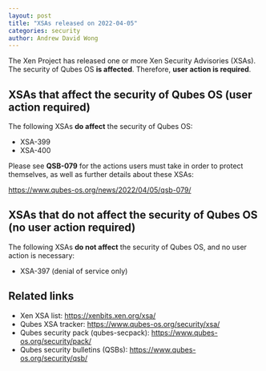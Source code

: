 ```yaml
---
layout: post
title: "XSAs released on 2022-04-05"
categories: security
author: Andrew David Wong
---
```


The Xen Project has released one or more Xen Security Advisories (XSAs).
The security of Qubes OS **is affected**.
Therefore, **user action is required**.


XSAs that affect the security of Qubes OS (user action required)
----------------------------------------------------------------

The following XSAs **do affect** the security of Qubes OS:

- XSA-399
- XSA-400

Please see **QSB-079** for the actions users must take in order to
protect themselves, as well as further details about these XSAs:

<https://www.qubes-os.org/news/2022/04/05/qsb-079/>


XSAs that do not affect the security of Qubes OS (no user action required)
--------------------------------------------------------------------------

The following XSAs **do not affect** the security of Qubes OS, and no user action is necessary:

- XSA-397 (denial of service only)


Related links
-------------

- Xen XSA list: <https://xenbits.xen.org/xsa/>
- Qubes XSA tracker: <https://www.qubes-os.org/security/xsa/>
- Qubes security pack (qubes-secpack): <https://www.qubes-os.org/security/pack/>
- Qubes security bulletins (QSBs): <https://www.qubes-os.org/security/qsb/>
